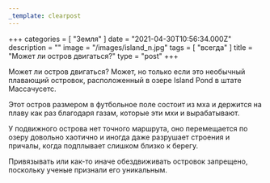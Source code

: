 ```yaml
---
_template: clearpost
---
```



+++
categories = [ "Земля" ]
date = "2021-04-30T10:56:34.000Z"
description = ""
image = "/images/island_n.jpg"
tags = [ "всегда" ]
title = "Может ли остров двигаться?"
type = "post"
+++


Может ли остров двигаться? Может, но только если это необычный плавающий островок, расположенный в озере Island Pond в штате Массачусетс.  
  
Этот остров размером в футбольное поле состоит из мха и держится на плаву как раз благодаря газам, которые эти мхи и вырабатывают.  
  
У подвижного острова нет точного маршрута, оно перемещается по озеру довольно хаотично и иногда даже разрушает строения и причалы, когда подплывает слишком близко к берегу.  
  
Привязывать или как-то иначе обездвиживать островок запрещено, поскольку ученые признали его уникальным.
